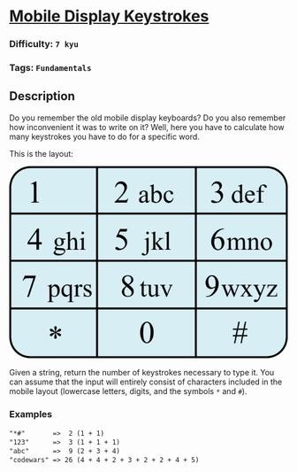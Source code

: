 # [Mobile Display Keystrokes](https://www.codewars.com/kata/59564a286e595346de000079)

### Difficulty: `7 kyu`

### Tags: `Fundamentals`

## Description

Do you remember the old mobile display keyboards? Do you also remember how inconvenient it was to write on it?
Well, here you have to calculate how many keystrokes you have to do for a specific word.

This is the layout:

![source: codewars](https://raw.githubusercontent.com/zruF/CodewarsData/master/Mobile_phone_keyboard.svg.png)

Given a string, return the number of keystrokes necessary to type it. You can assume that the input will entirely consist of characters included in the mobile layout (lowercase letters, digits, and the symbols `*` and `#`).

### Examples

```
"*#"       =>  2 (1 + 1)
"123"      =>  3 (1 + 1 + 1)
"abc"      =>  9 (2 + 3 + 4)
"codewars" => 26 (4 + 4 + 2 + 3 + 2 + 2 + 4 + 5)
```